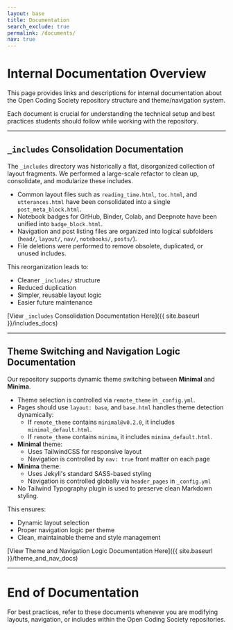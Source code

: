 ```yaml
---
layout: base 
title: Documentation
search_exclude: true
permalink: /documents/
nav: true
---
```


# Internal Documentation Overview

This page provides links and descriptions for internal documentation about the Open Coding Society repository structure and theme/navigation system.

Each document is crucial for understanding the technical setup and best practices students should follow while working with the repository.

---

## `_includes` Consolidation Documentation

The `_includes` directory was historically a flat, disorganized collection of layout fragments. We performed a large-scale refactor to clean up, consolidate, and modularize these includes.

- Common layout files such as `reading_time.html`, `toc.html`, and `utterances.html` have been consolidated into a single `post_meta_block.html`.
- Notebook badges for GitHub, Binder, Colab, and Deepnote have been unified into `badge_block.html`.
- Navigation and post listing files are organized into logical subfolders (`head/`, `layout/`, `nav/`, `notebooks/`, `posts/`).
- File deletions were performed to remove obsolete, duplicated, or unused includes.

This reorganization leads to:
- Cleaner `_includes/` structure
- Reduced duplication
- Simpler, reusable layout logic
- Easier future maintenance

[View `_includes` Consolidation Documentation Here]({{ site.baseurl }}/includes_docs)

---

## Theme Switching and Navigation Logic Documentation

Our repository supports dynamic theme switching between **Minimal** and **Minima**.

- Theme selection is controlled via `remote_theme` in `_config.yml`.
- Pages should use `layout: base`, and `base.html` handles theme detection dynamically:
  - If `remote_theme` contains `minimal@v0.2.0`, it includes `minimal_default.html`.
  - If `remote_theme` contains `minima`, it includes `minima_default.html`.
- **Minimal** theme:
  - Uses TailwindCSS for responsive layout
  - Navigation is controlled by `nav: true` front matter on each page
- **Minima** theme:
  - Uses Jekyll's standard SASS-based styling
  - Navigation is controlled globally via `header_pages` in `_config.yml`
- No Tailwind Typography plugin is used to preserve clean Markdown styling.

This ensures:
- Dynamic layout selection
- Proper navigation logic per theme
- Clean, maintainable theme and style management

[View Theme and Navigation Logic Documentation Here]({{ site.baseurl }}/theme_and_nav_docs)

---

# End of Documentation

For best practices, refer to these documents whenever you are modifying layouts, navigation, or includes within the Open Coding Society repositories.

